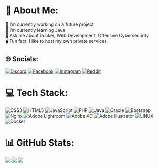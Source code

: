 # 💫 About Me:
🔭 I’m currently working on a future project<br>🌱 I’m currently learning Java<br>💬 Ask me about Docker, Web Development, Offensive Cybersecurity<br>🖥️ Fun fact: I like to host my own private services


## 🌐 Socials:
[![Discord](https://img.shields.io/badge/Discord-%237289DA.svg?logo=discord&logoColor=white)](https://discordapp.com/users/264839050198777856) [![Facebook](https://img.shields.io/badge/Facebook-%231877F2.svg?logo=Facebook&logoColor=white)](https://facebook.com/spiescuclaudiu) [![Instagram](https://img.shields.io/badge/Instagram-%23E4405F.svg?logo=Instagram&logoColor=white)](https://instagram.com/clau.sp17) [![Reddit](https://img.shields.io/badge/Reddit-%23FF4500.svg?logo=Reddit&logoColor=white)](https://reddit.com/user/clawsvg) 

# 💻 Tech Stack:
![CSS3](https://img.shields.io/badge/css3-%231572B6.svg?style=for-the-badge&logo=css3&logoColor=white) ![HTML5](https://img.shields.io/badge/html5-%23E34F26.svg?style=for-the-badge&logo=html5&logoColor=white) ![JavaScript](https://img.shields.io/badge/javascript-%23323330.svg?style=for-the-badge&logo=javascript&logoColor=%23F7DF1E) ![PHP](https://img.shields.io/badge/php-%23777BB4.svg?style=for-the-badge&logo=php&logoColor=white) ![Java](https://img.shields.io/badge/java-%23ED8B00.svg?style=for-the-badge&logo=java&logoColor=white) ![Oracle](https://img.shields.io/badge/Oracle-F80000?style=for-the-badge&logo=oracle&logoColor=white) ![Bootstrap](https://img.shields.io/badge/bootstrap-%23563D7C.svg?style=for-the-badge&logo=bootstrap&logoColor=white) ![Nginx](https://img.shields.io/badge/nginx-%23009639.svg?style=for-the-badge&logo=nginx&logoColor=white) ![Adobe Lightroom](https://img.shields.io/badge/Adobe%20Lightroom-31A8FF.svg?style=for-the-badge&logo=Adobe%20Lightroom&logoColor=white) ![Adobe XD](https://img.shields.io/badge/Adobe%20XD-470137?style=for-the-badge&logo=Adobe%20XD&logoColor=#FF61F6) ![Adobe Illustrator](https://img.shields.io/badge/adobeillustrator-%23FF9A00.svg?style=for-the-badge&logo=adobeillustrator&logoColor=white) ![LINUX](https://img.shields.io/badge/Linux-FCC624?style=for-the-badge&logo=linux&logoColor=black) ![Docker](https://img.shields.io/badge/docker-%230db7ed.svg?style=for-the-badge&logo=docker&logoColor=white)
# 📊 GitHub Stats:
![](https://github-readme-stats.vercel.app/api?username=sintclau&theme=vue&hide_border=false&include_all_commits=false&count_private=false)
![](https://github-readme-streak-stats.herokuapp.com/?user=sintclau&theme=vue&hide_border=false)
![](https://github-readme-stats.vercel.app/api/top-langs/?username=sintclau&theme=vue&hide_border=false&include_all_commits=false&count_private=false&layout=compact)
